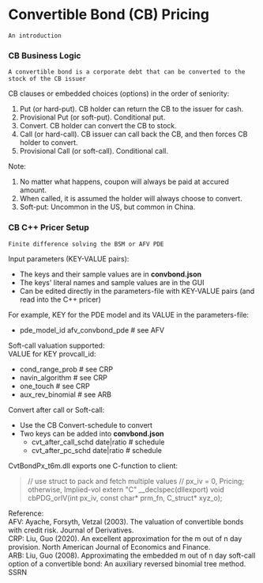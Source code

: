 # Convertible Bond (CB) Pricing
	An introduction
	
### CB Business Logic
	A convertible bond is a corporate debt that can be converted to the stock of the CB issuer

CB clauses or embedded choices (options) in the order of seniority:
1. Put (or hard-put). CB holder can return the CB to the issuer for cash.
2. Provisional Put (or soft-put). Conditional put.
3. Convert. CB holder can convert the CB to stock.
4. Call (or hard-call). CB issuer can call back the CB, and then forces CB holder to convert.
5. Provisional Call (or soft-call). Conditional call.

Note:
1. No matter what happens, coupon will always be paid at accured amount.
2. When called, it is assumed the holder will always choose to convert.
3. Soft-put: Uncommon in the US, but common in China.

### CB C++ Pricer Setup
	Finite difference solving the BSM or AFV PDE

Input parameters (KEY-VALUE pairs):
- The keys and their sample values are in **convbond.json**
- The keys' literal names and sample values are in the GUI
- Can be edited directly in the parameters-file with KEY-VALUE pairs (and read into the C++ pricer)

For example, KEY for the PDE model and its VALUE in the parameters-file:
- pde_model_id	afv_convbond_pde	# see AFV

Soft-call valuation supported:\
VALUE for KEY provcall_id:
- cond_range_prob	# see CRP
- navin_algorithm	# see CRP
- one_touch			# see CRP
- aux_rev_binomial	# see ARB

Convert after call or Soft-call:
- Use the CB Convert-schedule to convert
- Two keys can be added into **convbond.json**
  - cvt_after_call_schd		date|ratio   # schedule
  - cvt_after_pc_schd		date|ratio   # schedule


CvtBondPx_t6m.dll exports one C-function to client:
> // use struct to pack and fetch multiple values
> // px_iv = 0, Pricing; otherwise, Implied-vol
> extern "C" \_\_declspec(dllexport) void cbPDG_orIV(int px_iv, const char\* prm_fn, C_struct\* xyz_o);

Reference:\
AFV: Ayache, Forsyth, Vetzal (2003). The valuation of convertible bonds with credit risk. Journal of Derivatives.\
CRP: Liu, Guo (2020). An excellent approximation for the m out of n day provision. North American Journal of Economics and Finance.\
ARB: Liu, Guo (2008). Approximating the embedded m out of n day soft-call option of a convertible bond: An auxiliary reversed binomial tree method. SSRN


